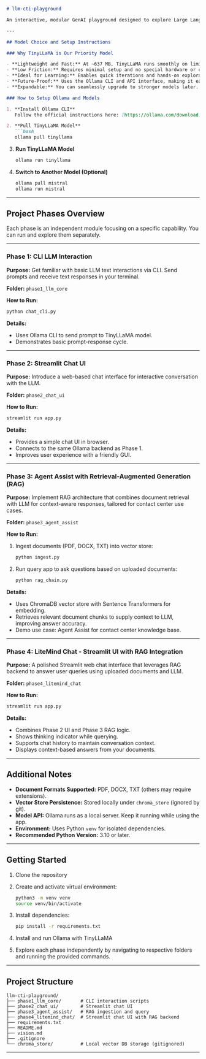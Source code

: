 ````markdown
# llm-cti-playground

An interactive, modular GenAI playground designed to explore Large Language Models (LLMs) hands-on, tailored for Contact Center Integration (CTI) solutions architects. This project is structured in phases, each focusing on core GenAI concepts and practical use cases with easy-to-follow steps and lightweight dependencies.

---

## Model Choice and Setup Instructions

### Why TinyLLaMA is Our Priority Model

- **Lightweight and Fast:** At ~637 MB, TinyLLaMA runs smoothly on limited resource environments like WSL and cloud PCs without GPU.
- **Low Friction:** Requires minimal setup and no special hardware or cloud access.
- **Ideal for Learning:** Enables quick iterations and hands-on exploration of LLM concepts without long waits.
- **Future-Proof:** Uses the Ollama CLI and API interface, making it easy to switch to larger models (like Mistral or Llama 3) without changing code.
- **Expandable:** You can seamlessly upgrade to stronger models later.

### How to Setup Ollama and Models

1. **Install Ollama CLI**  
   Follow the official instructions here: [https://ollama.com/download](https://ollama.com/download)

2. **Pull TinyLLaMA Model**  
   ```bash
   ollama pull tinyllama
````

3. **Run TinyLLaMA Model**

   ```bash
   ollama run tinyllama
   ```

4. **Switch to Another Model (Optional)**

   ```bash
   ollama pull mistral
   ollama run mistral
   ```

---

## Project Phases Overview

Each phase is an independent module focusing on a specific capability. You can run and explore them separately.

---

### Phase 1: CLI LLM Interaction

**Purpose:**
Get familiar with basic LLM text interactions via CLI. Send prompts and receive text responses in your terminal.

**Folder:** `phase1_llm_core`

**How to Run:**

```bash
python chat_cli.py
```

**Details:**

* Uses Ollama CLI to send prompt to TinyLLaMA model.
* Demonstrates basic prompt-response cycle.

---

### Phase 2: Streamlit Chat UI

**Purpose:**
Introduce a web-based chat interface for interactive conversation with the LLM.

**Folder:** `phase2_chat_ui`

**How to Run:**

```bash
streamlit run app.py
```

**Details:**

* Provides a simple chat UI in browser.
* Connects to the same Ollama backend as Phase 1.
* Improves user experience with a friendly GUI.

---

### Phase 3: Agent Assist with Retrieval-Augmented Generation (RAG)

**Purpose:**
Implement RAG architecture that combines document retrieval with LLM for context-aware responses, tailored for contact center use cases.

**Folder:** `phase3_agent_assist`

**How to Run:**

1. Ingest documents (PDF, DOCX, TXT) into vector store:

   ```bash
   python ingest.py
   ```
2. Run query app to ask questions based on uploaded documents:

   ```bash
   python rag_chain.py
   ```

**Details:**

* Uses ChromaDB vector store with Sentence Transformers for embedding.
* Retrieves relevant document chunks to supply context to LLM, improving answer accuracy.
* Demo use case: Agent Assist for contact center knowledge base.

---

### Phase 4: LiteMind Chat - Streamlit UI with RAG Integration

**Purpose:**
A polished Streamlit web chat interface that leverages RAG backend to answer user queries using uploaded documents and LLM.

**Folder:** `phase4_litemind_chat`

**How to Run:**

```bash
streamlit run app.py
```

**Details:**

* Combines Phase 2 UI and Phase 3 RAG logic.
* Shows thinking indicator while querying.
* Supports chat history to maintain conversation context.
* Displays context-based answers from your documents.

---

## Additional Notes

* **Document Formats Supported:** PDF, DOCX, TXT (others may require extensions).
* **Vector Store Persistence:** Stored locally under `chroma_store` (ignored by git).
* **Model API:** Ollama runs as a local server. Keep it running while using the app.
* **Environment:** Uses Python `venv` for isolated dependencies.
* **Recommended Python Version:** 3.10 or later.

---

## Getting Started

1. Clone the repository
2. Create and activate virtual environment:

   ```bash
   python3 -m venv venv
   source venv/bin/activate
   ```
3. Install dependencies:

   ```bash
   pip install -r requirements.txt
   ```
4. Install and run Ollama with TinyLLaMA
5. Explore each phase independently by navigating to respective folders and running the provided commands.

---

## Project Structure

```
llm-cti-playground/
├── phase1_llm_core/       # CLI interaction scripts
├── phase2_chat_ui/        # Streamlit chat UI
├── phase3_agent_assist/   # RAG ingestion and query
├── phase4_litemind_chat/  # Streamlit chat UI with RAG backend
├── requirements.txt
├── README.md
├── vision.md
├── .gitignore
└── chroma_store/          # Local vector DB storage (gitignored)
```

---
